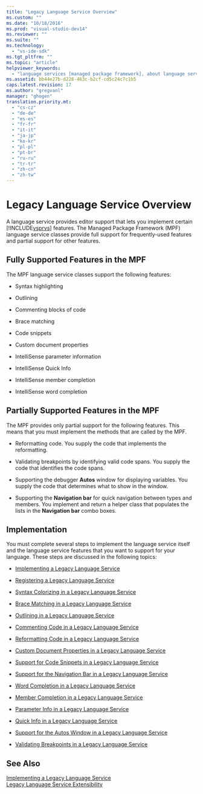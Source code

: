 ```yaml
---
title: "Legacy Language Service Overview"
ms.custom: ""
ms.date: "10/18/2016"
ms.prod: "visual-studio-dev14"
ms.reviewer: ""
ms.suite: ""
ms.technology: 
  - "vs-ide-sdk"
ms.tgt_pltfrm: ""
ms.topic: "article"
helpviewer_keywords: 
  - "language services [managed package framework], about language services"
ms.assetid: bb44e27b-d228-463c-b2cf-cd5c24c7c1b5
caps.latest.revision: 17
ms.author: "gregvanl"
manager: "ghogen"
translation.priority.mt: 
  - "cs-cz"
  - "de-de"
  - "es-es"
  - "fr-fr"
  - "it-it"
  - "ja-jp"
  - "ko-kr"
  - "pl-pl"
  - "pt-br"
  - "ru-ru"
  - "tr-tr"
  - "zh-cn"
  - "zh-tw"
---
```

# Legacy Language Service Overview
A language service provides editor support that lets you implement certain [!INCLUDE[vsprvs](../codequality/includes/vsprvs_md.md)] features. The Managed Package Framework (MPF) language service classes provide full support for frequently-used features and partial support for other features.  
  
## Fully Supported Features in the MPF  
 The MPF language service classes support the following features:  
  
-   Syntax highlighting  
  
-   Outlining  
  
-   Commenting blocks of code  
  
-   Brace matching  
  
-   Code snippets  
  
-   Custom document properties  
  
-   IntelliSense parameter information  
  
-   IntelliSense Quick Info  
  
-   IntelliSense member completion  
  
-   IntelliSense word completion  
  
## Partially Supported Features in the MPF  
 The MPF provides only partial support for the following features. This means that you must implement the methods that are called by the MPF.  
  
-   Reformatting code. You supply the code that implements the reformatting.  
  
-   Validating breakpoints by identifying valid code spans. You supply the code that identifies the code spans.  
  
-   Supporting the debugger **Autos** window for displaying variables. You supply the code that determines what to show in the window.  
  
-   Supporting the **Navigation bar** for quick navigation between types and members. You implement and return a helper class that populates the lists in the **Navigation bar** combo boxes.  
  
## Implementation  
 You must complete several steps to implement the language service itself and the language service features that you want to support for your language. These steps are discussed in the following topics:  
  
-   [Implementing a Legacy Language Service](../extensibility/implementing-a-legacy-language-service2.md)  
  
-   [Registering a Legacy Language Service](../extensibility/registering-a-legacy-language-service1.md)  
  
-   [Syntax Colorizing in a Legacy Language Service](../extensibility/syntax-colorizing-in-a-legacy-language-service.md)  
  
-   [Brace Matching in a Legacy Language Service](../extensibility/brace-matching-in-a-legacy-language-service.md)  
  
-   [Outlining in a Legacy Language Service](../extensibility/outlining-in-a-legacy-language-service.md)  
  
-   [Commenting Code in a Legacy Language Service](../extensibility/commenting-code-in-a-legacy-language-service.md)  
  
-   [Reformatting Code in a Legacy Language Service](../extensibility/reformatting-code-in-a-legacy-language-service.md)  
  
-   [Custom Document Properties in a Legacy Language Service](../extensibility/custom-document-properties-in-a-legacy-language-service.md)  
  
-   [Support for Code Snippets in a Legacy Language Service](../extensibility/support-for-code-snippets-in-a-legacy-language-service.md)  
  
-   [Support for the Navigation Bar in a Legacy Language Service](../extensibility/support-for-the-navigation-bar-in-a-legacy-language-service.md)  
  
-   [Word Completion in a Legacy Language Service](../extensibility/word-completion-in-a-legacy-language-service.md)  
  
-   [Member Completion in a Legacy Language Service](../extensibility/member-completion-in-a-legacy-language-service.md)  
  
-   [Parameter Info in a Legacy Language Service](../extensibility/parameter-info-in-a-legacy-language-service2.md)  
  
-   [Quick Info in a Legacy Language Service](../extensibility/quick-info-in-a-legacy-language-service.md)  
  
-   [Support for the Autos Window in a Legacy Language Service](../extensibility/support-for-the-autos-window-in-a-legacy-language-service.md)  
  
-   [Validating Breakpoints in a Legacy Language Service](../extensibility/validating-breakpoints-in-a-legacy-language-service.md)  
  
## See Also  
 [Implementing a Legacy Language Service](../extensibility/implementing-a-legacy-language-service1.md)   
 [Legacy Language Service Extensibility](../extensibility/legacy-language-service-extensibility.md)